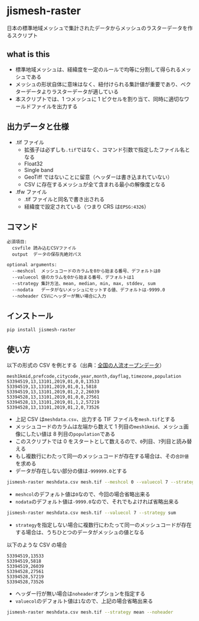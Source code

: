 # jismesh-raster

日本の標準地域メッシュで集計されたデータからメッシュのラスターデータを作るスクリプト

## what is this

-   標準地域メッシュは、経緯度を一定のルールで均等に分割して得られるメッシュである
-   メッシュの形状自体に意味はなく、紐付けられる集計値が重要であり、ベクターデータよりラスターデータが適している
-   本スクリプトでは、1 つメッシュに 1 ピクセルを割り当て、同時に適切なワールドファイルを出力する

## 出力データと仕様

-   .tif ファイル
    -   拡張子は必ずしも`.tif`ではなく、コマンド引数で指定したファイル名となる
    -   Float32
    -   Single band
    -   GeoTiff ではないことに留意（ヘッダーは書き込まれていない）
    -   CSV に存在するメッシュが全て含まれる最小の解像度となる
-   .tfw ファイル
    -   .tif ファイルと同名で書き出される
    -   経緯度で設定されている（つまり CRS は`EPSG:4326`）

## コマンド

```
必須項目:
  csvfile 読み込むCSVファイル
  output  データの保存先絶対パス

optional arguments:
  --meshcol  メッシュコードのカラムを0から始まる番号、デフォルトは0
  --valuecol 値のカラムを0から始まる番号、デフォルトは1
  --strategy 集計方法、mean, median, min, max, stddev, sum
  --nodata   データがないメッシュにセットする値、デフォルトは-9999.0
  --noheader CSVにヘッダーが無い場合に入力
```

## インストール

```sh
pip install jismesh-raster
```

## 使い方

以下の形式の CSV を例とする（出典：[全国の人流オープンデータ](https://www.geospatial.jp/ckan/dataset/mlit-1km-fromto)）

```csv
mesh1kmid,prefcode,citycode,year,month,dayflag,timezone,population
53394519,13,13101,2019,01,0,0,13533
53394519,13,13101,2019,01,0,1,5818
53394519,13,13101,2019,01,2,2,26039
53394528,13,13101,2019,01,0,0,27561
53394528,13,13101,2019,01,1,2,57219
53394528,13,13101,2019,01,2,0,73526
```

-   上記 CSV は`meshdata.csv`、出力する TIF ファイルを`mesh.tif`とする
-   メッシュコードのカラムは左端から数えて 1 列目の`mesh1kmid`、メッシュ画像にしたい値は 8 列目の`population`である
-   このスクリプトでは 0 をスタートとして数えるので、`0`列目、`7`列目と読み替える
-   もし複数行にわたって同一のメッシュコードが存在する場合は、その`合計値`を求める
-   データが存在しない部分の値は`-999999.0`とする

```sh
jismesh-raster meshdata.csv mesh.tif --meshcol 0 --valuecol 7 --strategy sum --nodata -999999.0
```

-   `meshcol`のデフォルト値は`0`なので、今回の場合省略出来る
-   `nodata`のデフォルト値は`-9999.0`なので、それでもよければ省略出来る

```sh
jismesh-raster meshdata.csv mesh.tif --valuecol 7 --strategy sum
```

-   `strategy`を指定しない場合に複数行にわたって同一のメッシュコードが存在する場合は、うちひとつのデータがメッシュの値となる

以下のような CSV の場合

```csv
53394519,13533
53394519,5818
53394519,26039
53394528,27561
53394528,57219
53394528,73526
```

-   ヘッダー行が無い場合は`noheader`オプションを指定する
-   `valuecol`のデフォルト値は`1`なので、上記の場合省略出来る

```sh
jismesh-raster meshdata.csv mesh.tif --strategy mean --noheader
```
